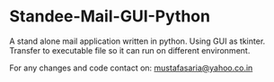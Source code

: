 # Standee-Mail-GUI-Python
A stand alone mail application written in python. Using GUI as tkinter. Transfer to executable file so it can run on different environment.


For any changes and code contact on: mustafasaria@yahoo.co.in
